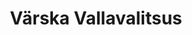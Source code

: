 ---
title: Värska Vallavalitsus
description: Värska Vallavalitsus
maintainer_name: Värska Vallavalitsus
maintainer_email: ''
---
